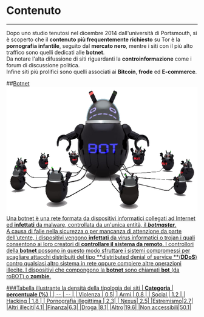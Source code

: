 # Contenuto
---
Dopo uno studio tenutosi nel dicembre 2014 dall'università di Portsmouth, si è scoperto che il **contenuto più frequentemente richiesto** su Tor è la **pornografia infantile**, seguito dal **mercato nero**, mentre i siti con il più alto traffico sono quelli dedicati alle **botnet**. <br/>
Da notare l'alta difussione di siti riguardanti la **controinformazione** come i forum di discussione politica.<br/> Infine siti più prolifici sono quelli associati ai **Bitcoin**, **frode** ed **E-commerce**. 

##<u>Botnet<u/>
![](Botnet.png)
<br/>
Una botnet è una rete formata da dispositivi informatici collegati ad Internet ed **infettati** da malware, controllata da un'unica entità, il ***botmaster***.<br/> 
A causa di falle nella sicurezza o per mancanza di attenzione da parte dell'utente, i dispositivi vengono **infettati** da virus informatici o trojan i quali consentono ai loro creatori di **controllare il sistema da remoto**. I controllori della **botnet** possono in questo modo sfruttare i sistemi compromessi per scagliare attacchi distribuiti del tipo **distributed denial of service **(**DDoS**) contro qualsiasi altro sistema in rete oppure compiere altre operazioni illecite. I dispositivi che compongono la **botnet** sono chiamati **bot** (da roBOT) o **zombie**.

###Tabella illustrante la densità della tipologia dei siti
| **Categoria** | **percentuale (%)** |
| -- | -- |
| Violenza | 0.5|
| Armi | 0.8 |
| Social | 1.2 |
| Hacking | 1.8 |
| Pornografia illegittima | 2.3|
| Nexus| 2.5|
|Estremismo|2.7|
|Altri illeciti|4.1|
|Finanza|6.3|
|Droga	|8.1|
|Altro|19.6|
|Non accessibili|50.1|

